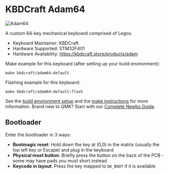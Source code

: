 # KBDCraft Adam64

![Adam64](https://i.imgur.com/6m2yyTUh.jpg)

A custom 64-key mechanical keyboard comprised of Legos.

* Keyboard Maintainer: KBDCraft
* Hardware Supported: STM32F401
* Hardware Availability: https://kbdcraft.store/products/adam

Make example for this keyboard (after setting up your build environment):

    make kbdcraft/adam64:default

Flashing example for this keyboard:

    make kbdcraft/adam64:default:flash

See the [build environment setup](https://docs.qmk.fm/#/getting_started_build_tools) and the [make instructions](https://docs.qmk.fm/#/getting_started_make_guide) for more information. Brand new to QMK? Start with our [Complete Newbs Guide](https://docs.qmk.fm/#/newbs).

## Bootloader

Enter the bootloader in 3 ways:

* **Bootmagic reset**: Hold down the key at (0,0) in the matrix (usually the top left key or Escape) and plug in the keyboard
* **Physical reset button**: Briefly press the button on the back of the PCB - some may have pads you must short instead
* **Keycode in layout**: Press the key mapped to `QK_BOOT` if it is available
